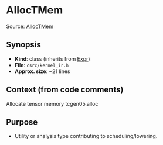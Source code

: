 # AllocTMem

Source: [AllocTMem](../../../csrc/kernel_ir.h#L483)

## Synopsis
- **Kind**: class (inherits from [Expr](../../csrc/ir/base_nodes.h#L505))
- **File**: `csrc/kernel_ir.h`
- **Approx. size**: ~21 lines

## Context (from code comments)
Allocate tensor memory tcgen05.alloc

## Purpose
- Utility or analysis type contributing to scheduling/lowering.
